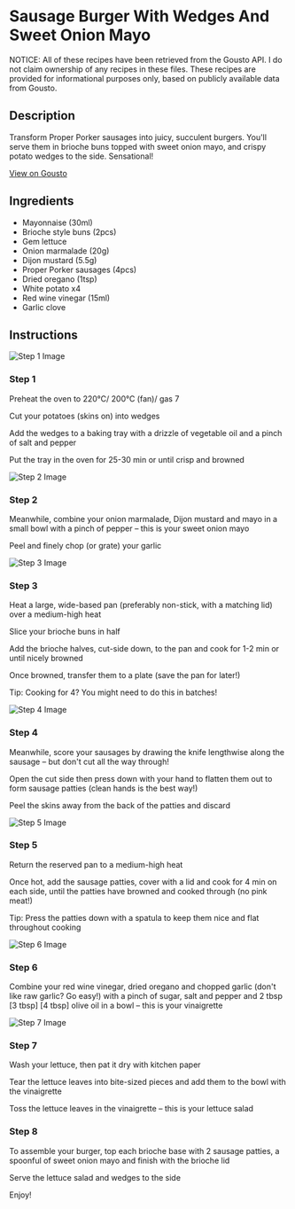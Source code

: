# Sausage Burger With Wedges And Sweet Onion Mayo

NOTICE: All of these recipes have been retrieved from the Gousto API. I do not claim ownership of any recipes in these files. These recipes are provided for informational purposes only, based on publicly available data from Gousto.

## Description

Transform Proper Porker sausages into juicy, succulent burgers. You'll serve them in brioche buns topped with sweet onion mayo, and crispy potato wedges to the side. Sensational!

[View on Gousto](https://www.gousto.co.uk/recipes/cookbook/sausage-burger-sweet-onion-mayo)

## Ingredients

- Mayonnaise (30ml)
- Brioche style buns (2pcs)
- Gem lettuce
- Onion marmalade (20g)
- Dijon mustard (5.5g)
- Proper Porker sausages (4pcs)
- Dried oregano (1tsp)
- White potato x4
- Red wine vinegar (15ml)
- Garlic clove

## Instructions

![Step 1 Image](https://production-media.gousto.co.uk/cms/recipe-step-image/682.-step-1-x200.jpg)

### Step 1

Preheat the oven to 220°C/ 200°C (fan)/ gas 7

Cut your potatoes (skins on) into wedges

Add the wedges to a baking tray with a drizzle of vegetable oil and a pinch of salt and pepper

Put the tray in the oven for 25-30 min or until crisp and browned

![Step 2 Image](https://production-media.gousto.co.uk/cms/recipe-step-image/682.-step-2-x200.jpg)

### Step 2

Meanwhile, combine your onion marmalade, Dijon mustard and mayo in a small bowl with a pinch of pepper – this is your sweet onion mayo

Peel and finely chop (or grate) your garlic

![Step 3 Image](https://production-media.gousto.co.uk/cms/recipe-step-image/682.-step-3-x200.jpg)

### Step 3

Heat a large, wide-based pan (preferably non-stick, with a matching lid) over a medium-high heat

Slice your brioche buns in half

Add the brioche halves, cut-side down, to the pan and cook for 1-2 min or until nicely browned

Once browned, transfer them to a plate (save the pan for later!)

Tip: Cooking for 4? You might need to do this in batches!

![Step 4 Image](https://production-media.gousto.co.uk/cms/recipe-step-image/682.-step-4-x200.jpg)

### Step 4

Meanwhile, score your sausages by drawing the knife lengthwise along the sausage – but don't cut all the way through!

Open the cut side then press down with your hand to flatten them out to form sausage patties (clean hands is the best way!)

Peel the skins away from the back of the patties and discard

![Step 5 Image](https://production-media.gousto.co.uk/cms/recipe-step-image/682.-step-5-x200.jpg)

### Step 5

Return the reserved pan to a medium-high heat

Once hot, add the sausage patties, cover with a lid and cook for 4 min on each side, until the patties have browned and cooked through (no pink meat!)

Tip: Press the patties down with a spatula to keep them nice and flat throughout cooking

![Step 6 Image](https://production-media.gousto.co.uk/cms/recipe-step-image/682.-step-6-x200.jpg)

### Step 6

Combine your red wine vinegar, dried oregano and chopped garlic (don't like raw garlic? Go easy!) with a pinch of sugar, salt and pepper and 2 tbsp <span class="text-purple">[3 tbsp]</span> <span class="text-danger">[4 tbsp]</span> olive oil in a bowl – this is your vinaigrette

![Step 7 Image](https://production-media.gousto.co.uk/cms/recipe-step-image/682.-step-7-x200.jpg)

### Step 7

Wash your lettuce, then pat it dry with kitchen paper

Tear the lettuce leaves into bite-sized pieces and add them to the bowl with the vinaigrette

Toss the lettuce leaves in the vinaigrette – this is your lettuce salad

### Step 8

To assemble your burger, top each brioche base with 2 sausage patties, a spoonful of sweet onion mayo and finish with the brioche lid

Serve the lettuce salad and wedges to the side

Enjoy!


